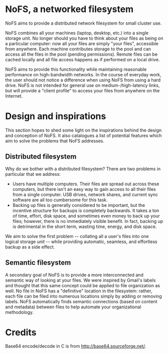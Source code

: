 NoFS, a networked filesystem
============================

NoFS aims to provide a distributed network filesystem for small cluster use.

NoFS combines all your machines (laptop, desktop, etc.) into a single storage unit. No longer should you have to think about your files as being on a particular computer: now all your files are simply "your files", accessible from anywhere. Each machine contributes storage to the pool and can access all the files in the pool (pending permissions). Remote files can be cached locally and all file access happens as if performed on a local drive.

NoFS aims to provide this functionality while maintaining reasonable performance on high-bandwidth networks. In the course of everyday work, the user should not notice a difference when using NoFS from using a hard drive. NoFS is not intended for general use on medium-/high-latency links, but will provide a "client profile" to access your files from anywhere on the Internet.

Design and inspirations
=======================

This section hopes to shed some light on the inspirations behind the design and conception of NoFS. It also catalogues a list of potential features which aim to solve the problems that NoFS addresses.

Distributed filesystem
----------------------

Why do we bother with a distributed filesystem? There are two problems in particular that we address:

* Users have multiple computers. Their files are spread out across these computers, but there isn't an easy way to gain access to all their files from a single computer. USB drives, network shares, and current sync software are all too cumbersome for this task.
* Backing up files is generally considered to be important, but the incentive structure for backups is completely backwards. It takes a ton of time, effort, disk space, and sometimes even money to back up your files; however, there is no immediately visible benefit. In fact, backing up is detrimental in the short term, wasting time, energy, and disk space.

We aim to solve the first problem -- collating all a user's files into one logical storage unit -- while providing automatic, seamless, and effortless backup as a side effect.

Semantic filesystem
-------------------

A secondary goal of NoFS is to provide a more interconnected and semantic way of looking at your files. We were inspired by Gmail's labels and thought that this same concept could be applied to file organization as well. No file in NoFS has a "definitive" location in the filesystem: rather, each file can be filed into numerous locations simply by adding or removing labels. NoFS automatically finds semantic connections (based on content and metadata) between files to help automate your organizational methodology.

Credits
=======

Base64 encode/decode in C is from http://base64.sourceforge.net/.
